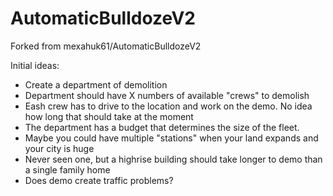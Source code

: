 # AutomaticBulldozeV2

Forked from mexahuk61/AutomaticBulldozeV2

Initial ideas:
- Create a department of demolition
- Department should have X numbers of available "crews" to demolish
- Eash crew has to drive to the location and work on the demo.  No idea how long that should take at the moment
- The department has a budget that determines the size of the fleet.
- Maybe you could have multiple "stations" when your land expands and your city is huge
- Never seen one, but a highrise building should take longer to demo than a single family home
- Does demo create traffic problems?
